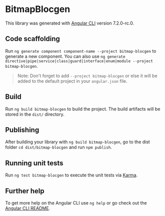# BitmapBlocgen

This library was generated with [Angular CLI](https://github.com/angular/angular-cli) version 7.2.0-rc.0.

## Code scaffolding

Run `ng generate component component-name --project bitmap-blocgen` to generate a new component. You can also use `ng generate directive|pipe|service|class|guard|interface|enum|module --project bitmap-blocgen`.
> Note: Don't forget to add `--project bitmap-blocgen` or else it will be added to the default project in your `angular.json` file. 

## Build

Run `ng build bitmap-blocgen` to build the project. The build artifacts will be stored in the `dist/` directory.

## Publishing

After building your library with `ng build bitmap-blocgen`, go to the dist folder `cd dist/bitmap-blocgen` and run `npm publish`.

## Running unit tests

Run `ng test bitmap-blocgen` to execute the unit tests via [Karma](https://karma-runner.github.io).

## Further help

To get more help on the Angular CLI use `ng help` or go check out the [Angular CLI README](https://github.com/angular/angular-cli/blob/master/README.md).
